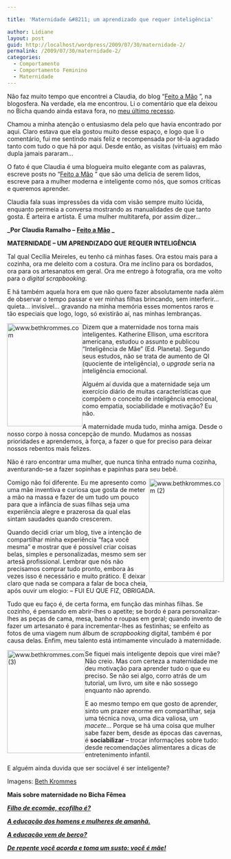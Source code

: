 ```yaml
---

title: 'Maternidade &#8211; um aprendizado que requer inteligência'

author: Lidiane
layout: post
guid: http://localhost/wordpress/2009/07/30/maternidade-2/
permalink: /2009/07/30/maternidade-2/
categories:
  - Comportamento
  - Comportamento Feminino
  - Maternidade
---
```

Não faz muito tempo que encontrei a Claudia, do blog “[Feito a Mão](http://claudinha-feitoamo.blogspot.com/) ”, na blogosfera. Na verdade, ela me encontrou. Li o comentário que ela deixou no Bicha quando ainda estava fora, no [meu último recesso](http://www.trololodemulher.com.br/2009/06/05/aviso-a-quem-navega-visita-e-comenta-no-bicha/).

Chamou a minha atenção o entusiasmo dela pelo que havia encontrado por aqui. Claro estava que ela gostou muito desse espaço, e logo que li o comentário, fui me sentindo mais feliz e recompensada por tê-la agradado tanto com tudo o que há por aqui. Desde então, as visitas (virtuais) em mão dupla jamais pararam…

O fato é que Claudia é uma blogueira muito elegante com as palavras, escreve posts no “[Feito a Mão](http://claudinha-feitoamo.blogspot.com/) ” que são uma delícia de serem lidos, escreve para a mulher moderna e inteligente como nós, que somos críticas e queremos aprender.

Claudia fala suas impressões da vida com visão sempre muito lúcida, enquanto permeia a conversa mostrando as manualidades de que tanto gosta. É arteira e artista. É uma mulher multitarefa, por assim dizer…

**_Por Claudia Ramalho – [Feito a Mão](http://claudinha-feitoamo.blogspot.com/) _**

**MATERNIDADE – UM APRENDIZADO QUE REQUER INTELIGÊNCIA**

Tal qual Cecília Meireles, eu tenho cá minhas fases. Ora estou mais para a cozinha, ora me deleito com a costura. Ora me inclino para os bordados, ora para os artesanatos em geral. Ora me entrego à fotografia, ora me volto para o _digital scrapbooking_.

E há também aquela hora em que não quero fazer absolutamente nada além de observar o tempo passar e ver minhas filhas brincando, sem interferir&#8230; quieta&#8230; invisível&#8230; gravando na minha memória esses momentos raros e tão especiais que logo, logo, só existirão aí, nas minhas lembranças.

[<img style="display: inline; margin-left: 0; margin-right: 0; border-width: 0;" title="www.bethkrommes.com" src="http://www.trololodemulher.com.br/blog/wp-content/uploads/2009/07/www-bethkrommes-com_thumb.jpg" border="0" alt="www.bethkrommes.com" width="175" height="240" align="left" />](http://www.trololodemulher.com.br/blog/wp-content/uploads/2009/07/www-bethkrommes-com.jpg) Dizem que a maternidade nos torna mais inteligentes. Katherine Ellison, uma escritora americana, estudou o assunto e publicou “Inteligência de Mãe” (Ed. Planeta). Segundo seus estudos, não se trata de aumento de QI (quociente de inteligência), o _upgrade_ seria na inteligência emocional.

Alguém aí duvida que a maternidade seja um exercício diário de muitas características que compõem o conceito de inteligência emocional, como empatia, sociabilidade e motivação? Eu não.

A maternidade muda tudo, minha amiga. Desde o nosso corpo à nossa concepção de mundo. Mudamos as nossas prioridades e aprendemos, à força, a fazer o que for preciso para deixar nossos rebentos mais felizes.

Não é raro encontrar uma mulher, que nunca tinha entrado numa cozinha, aventurando-se a fazer sopinhas e papinhas para seu bebê.

[<img style="display: inline; margin-left: 0; margin-right: 0; border-width: 0;" title="www.bethkrommes.com (2)" src="http://www.trololodemulher.com.br/blog/wp-content/uploads/2009/07/www-bethkrommes-com2_thumb.jpg" border="0" alt="www.bethkrommes.com (2)" width="174" height="240" align="right" />](http://www.trololodemulher.com.br/blog/wp-content/uploads/2009/07/www-bethkrommes-com2.jpg) Comigo não foi diferente. Eu me apresento como uma mãe inventiva e curiosa que gosta de meter a mão na massa e fazer de um tudo um pouco para que a infância de suas filhas seja uma experiência alegre e prazerosa da qual elas sintam saudades quando crescerem.

Quando decidi criar um blog, tive a intenção de compartilhar minha experiência “faça você mesma” e mostrar que é possível criar coisas belas, simples e personalizadas, mesmo sem ser artesã profissional. Lembrar que nós não precisamos comprar tudo pronto, embora às vezes isso é necessário e muito prático. E deixar claro que nada se compara a falar de boca cheia, após ouvir um elogio: &#8211; FUI EU QUE FIZ, OBRIGADA.

Tudo que eu faço é, de certa forma, em função das minhas filhas. Se cozinho, é pensando em abrir-lhes o apetite; se bordo é para personalizar-lhes as peças de cama, mesa, banho e roupas em geral; quando invento de fazer um artesanato é para incrementar-lhes as festinhas; se enfeito as fotos de uma viagem num álbum de _scrapbooking_ digital, também é por causa delas. Enfim, meu talento está intimamente vinculado à maternidade.

[<img style="display: inline; margin-left: 0; margin-right: 0; border-width: 0;" title="www.bethkrommes.com (3)" src="http://www.trololodemulher.com.br/blog/wp-content/uploads/2009/07/www-bethkrommes-com3_thumb.jpg" border="0" alt="www.bethkrommes.com (3)" width="181" height="240" align="left" />](http://www.trololodemulher.com.br/blog/wp-content/uploads/2009/07/www-bethkrommes-com3.jpg) Se fiquei mais inteligente depois que virei mãe? Não creio. Mas com certeza a maternidade me deu motivação para aprender tudo o que eu preciso. Se não sei algo, corro atrás de um tutorial, um livro, um site e não sossego enquanto não aprendo.

E ao mesmo tempo em que gosto de aprender, sinto um prazer enorme em compartilhar, seja uma técnica nova, uma dica valiosa, um _macete_&#8230; Porque se há uma coisa que mulher sabe fazer bem, desde as épocas das cavernas, é **sociabilizar** &#8211; trocar informações sobre tudo: desde recomendações alimentares a dicas de entretenimento infantil.

E alguém ainda duvida que ser sociável é ser inteligente?

Imagens: [Beth Krommes](http://www.bethkrommes.com/) 

**Mais sobre maternidade no Bicha Fêmea**

**_<a href="http://www.trololodemulher.com.br/2010/05/19/educacao-ecologica-criancas/" target="_self">Filho de ecomãe, ecofilho é?</a>_**

**_<a href="http://www.trololodemulher.com.br/2009/12/02/educacao-domestica/" target="_self">A educação dos homens e mulheres de amanhã.</a>_**

**_<a href="http://www.trololodemulher.com.br/2009/11/16/educao-criancas/" target="_self">A educação vem de berço?</a>_**

**_<a href="http://www.trololodemulher.com.br/2009/08/20/maternidade/" target="_self">De repente você acorda e toma um susto: você é mãe!</a>_**